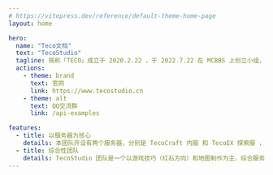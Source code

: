 ```yaml
---
# https://vitepress.dev/reference/default-theme-home-page
layout: home

hero:
  name: "Teco文档"
  text: "TecoStudio"
  tagline: 简称「TECO」成立于 2020.2.22 ，于 2022.7.22 在 MCBBS 上创立小组，是一个 Minecraft 综合团队。
  actions:
    - theme: brand
      text: 官网
      link: https://www.tecostudio.cn
    - theme: alt
      text: QQ交流群
      link: /api-examples

features:
  - title: 以服务器为核心
    details: 本团队开设有两个服务器，分别是 TecoCraft 内服 和 TecoEX 探索服 ，内服致力于探索 1.16.5 版本的红石技术，探索服致力于随版本更新并体验新特性。
  - title: 综合性团队
    details: TecoStudio 团队是一个以游戏技巧（红石方向）和地图制作为主，综合服务器插件、联机教程和材质包等多个领域的综合性团队。
---
```

